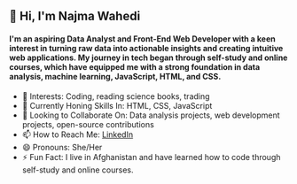 ## 👋 Hi, I'm Najma Wahedi
#### I'm an aspiring Data Analyst and Front-End Web Developer with a keen interest in turning raw data into actionable insights and creating intuitive web applications. My journey in tech began through self-study and online courses, which have equipped me with a strong foundation in data analysis, machine learning, JavaScript, HTML, and CSS.
- 👀 Interests: Coding, reading science books, trading
- 🌱 Currently Honing Skills In: HTML, CSS, JavaScript
- 💞️ Looking to Collaborate On: Data analysis projects, web development projects, open-source contributions
- 📫 How to Reach Me: [LinkedIn](https://www.linkedin.com/in/najma-wahedi-378b43209/)
- 😄 Pronouns: She/Her
- ⚡ Fun Fact: I live in Afghanistan and have learned how to code through self-study and online courses.

<!---
najmawahedi/najmawahedi is a ✨ special ✨ repository because its `README.md` (this file) appears on your GitHub profile.
You can click the Preview link to take a look at your changes.
--->
